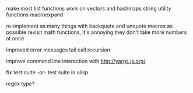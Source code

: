 make most list functions work on vectors and hashmaps
string utility functions
macroexpand

re-implement as many things with backquote and unquote macros as possible
revisit math functions, it's annoying they don't take more numbers at once

improved error messages
tail call recursion

improve command line interaction with http://yargs.js.org/

fix test suite
-or-
test suite in ulisp


regex type?